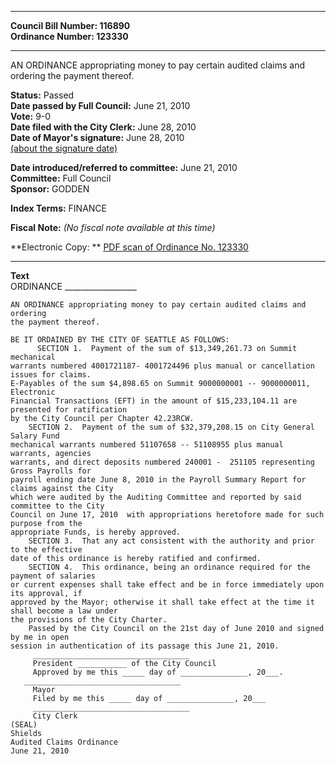 * * * * *  
  
**Council Bill Number: [](#h0)[](#h2)116890**   
**Ordinance Number: 123330**  
  
* * * * *  
  
AN ORDINANCE appropriating money to pay certain audited claims and ordering the payment thereof.  
  
**Status:** Passed   
**Date passed by Full Council:** June 21, 2010   
**Vote:** 9-0   
**Date filed with the City Clerk:** June 28, 2010   
**Date of Mayor's signature:** June 28, 2010   
[(about the signature date)](/~public/approvaldate.htm)   
  
  
**Date introduced/referred to committee:** June 21, 2010   
**Committee:** Full Council   
**Sponsor:** GODDEN   
  
**Index Terms:** FINANCE  
  
**Fiscal Note:** *(No fiscal note available at this time)*  
  
**Electronic Copy: ** [PDF scan of Ordinance No. 123330](/~archives/Ordinances/Ord_123330.pdf)  
  
* * * * *  
  
**Text**  
    ORDINANCE __________________  
  
    AN ORDINANCE appropriating money to pay certain audited claims and ordering  
    the payment thereof.  
  
    BE IT ORDAINED BY THE CITY OF SEATTLE AS FOLLOWS:  
          SECTION 1.  Payment of the sum of $13,349,261.73 on Summit mechanical  
    warrants numbered 4001721187- 4001724496 plus manual or cancellation issues for claims.  
    E-Payables of the sum $4,898.65 on Summit 9000000001 -- 9000000011, Electronic  
    Financial Transactions (EFT) in the amount of $15,233,104.11 are presented for ratification  
    by the City Council per Chapter 42.23RCW.  
        SECTION 2.  Payment of the sum of $32,379,208.15 on City General Salary Fund  
    mechanical warrants numbered 51107658 -- 51108955 plus manual warrants, agencies  
    warrants, and direct deposits numbered 240001 -  251105 representing Gross Payrolls for  
    payroll ending date June 8, 2010 in the Payroll Summary Report for claims against the City  
    which were audited by the Auditing Committee and reported by said committee to the City  
    Council on June 17, 2010  with appropriations heretofore made for such purpose from the  
    appropriate Funds, is hereby approved.  
        SECTION 3.  That any act consistent with the authority and prior to the effective  
    date of this ordinance is hereby ratified and confirmed.  
        SECTION 4.  This ordinance, being an ordinance required for the payment of salaries  
    or current expenses shall take effect and be in force immediately upon its approval, if  
    approved by the Mayor; otherwise it shall take effect at the time it shall become a law under  
    the provisions of the City Charter.  
        Passed by the City Council on the 21st day of June 2010 and signed by me in open  
    session in authentication of its passage this June 21, 2010.  
         ___________________________________  
         President ___________ of the City Council  
         Approved by me this _____ day of _______________, 20___.  
       ___________________________________  
         Mayor  
         Filed by me this _____ day of _______________, 20___  
         ___________________________________  
         City Clerk  
    (SEAL)  
    Shields  
    Audited Claims Ordinance  
    June 21, 2010  
